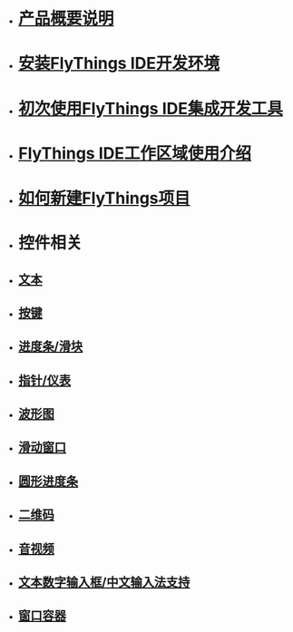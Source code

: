 
* # [产品概要说明]()
* # [安装FlyThings IDE开发环境](download)
* # [初次使用FlyThings IDE集成开发工具](flythings_ide_snapshot#first_run)
* # [FlyThings IDE工作区域使用介绍](ide_introduce)
* # [如何新建FlyThings项目](new_flythings_project#new_flythings_project)
* # 控件相关
 - ## [文本](textview)
 - ## [按键](button)
 - ## [进度条/滑块](seekbar)
 - ## [指针/仪表](pointer)
 - ## [波形图](diagram)
 - ## [滑动窗口](slidewindow)
 - ## [圆形进度条](circlebar)
 - ## [二维码](qrcode)
 - ## [音视频](avideo)
 - ## [文本数字输入框/中文输入法支持](edittext)
 - ## [窗口容器](window)
